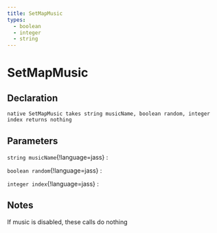 ```yaml
---
title: SetMapMusic
types:
  - boolean
  - integer
  - string
---
```


# SetMapMusic

## Declaration

```jass
native SetMapMusic takes string musicName, boolean random, integer index returns nothing
```

## Parameters
`string musicName`{!language=jass}
: 

`boolean random`{!language=jass}
: 

`integer index`{!language=jass}
: 

## Notes 
If music is disabled, these calls do nothing
